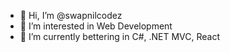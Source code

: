 - 👋 Hi, I’m @swapnilcodez
- 👀 I’m interested in Web Development
- 🌱 I’m currently bettering in C#, .NET MVC, React

